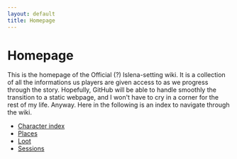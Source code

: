 ```yaml
---
layout: default
title: Homepage
---
```



# Homepage

This is the homepage of the Official (?) Islena-setting wiki. It is a collection of all the informations us players are given access to as we progress through the story. 
Hopefully, GitHub will be able to handle smoothly the transition to a static webpage, and I won't have to cry in a corner for the rest of my life.
Anyway. Here in the following is an index to navigate through the wiki.

- [Character index](Characterindex.md)
- [Places](Places/Places.md)
- [Loot](Loot/Loot.md)
- [Sessions](Sessioni/Logsession.md)


